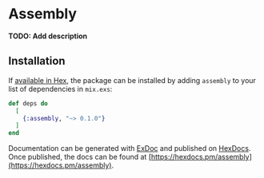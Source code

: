 # Assembly

**TODO: Add description**

## Installation

If [available in Hex](https://hex.pm/docs/publish), the package can be installed
by adding `assembly` to your list of dependencies in `mix.exs`:

```elixir
def deps do
  [
    {:assembly, "~> 0.1.0"}
  ]
end
```

Documentation can be generated with [ExDoc](https://github.com/elixir-lang/ex_doc)
and published on [HexDocs](https://hexdocs.pm). Once published, the docs can
be found at [https://hexdocs.pm/assembly](https://hexdocs.pm/assembly).

